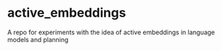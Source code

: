# active_embeddings
A repo for experiments with the idea of active embeddings in language models and planning
